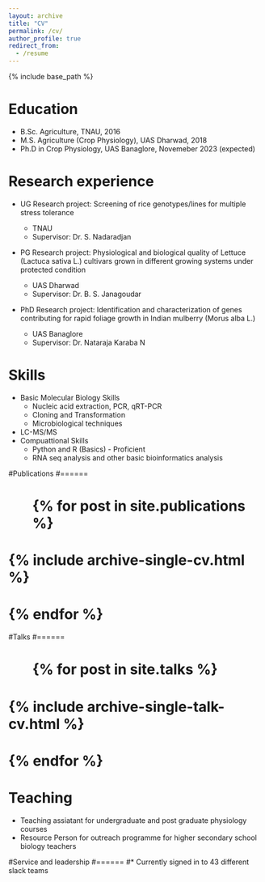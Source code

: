 ```yaml
---
layout: archive
title: "CV"
permalink: /cv/
author_profile: true
redirect_from:
  - /resume
---
```


{% include base_path %}

Education
======
* B.Sc. Agriculture, TNAU, 2016
* M.S. Agriculture (Crop Physiology), UAS Dharwad, 2018
* Ph.D in Crop Physiology, UAS Banaglore, Novemeber 2023 (expected)

Research experience
======
* UG Research project: Screening of rice genotypes/lines for multiple stress
tolerance
  * TNAU
  * Supervisor: Dr. S. Nadaradjan

* PG Research project:  Physiological and biological quality of Lettuce (Lactuca sativa
L.) cultivars grown in different growing systems under protected condition
  * UAS Dharwad
  * Supervisor: Dr. B. S. Janagoudar

* PhD Research project:  Identification and characterization of genes contributing for
rapid foliage growth in Indian mulberry (Morus alba L.)
  * UAS Banaglore
  * Supervisor: Dr. Nataraja Karaba N
  
Skills
======
* Basic Molecular Biology Skills
  * Nucleic acid extraction, PCR, qRT-PCR
  * Cloning and Transformation
  * Microbiological techniques
* LC-MS/MS
* Compuattional Skills
  * Python and R (Basics) - Proficient
  * RNA seq analysis and other basic
bioinformatics analysis

#Publications
#======
 # <ul>{% for post in site.publications %}
#    {% include archive-single-cv.html %}
 # {% endfor %}</ul>
  
#Talks
#======
#  <ul>{% for post in site.talks %}
 #   {% include archive-single-talk-cv.html %}
#  {% endfor %}</ul>
  
Teaching
======
* Teaching assiatant for undergraduate and post graduate physiology courses
* Resource Person for outreach programme for higher secondary school biology teachers

  
#Service and leadership
#======
#* Currently signed in to 43 different slack teams
